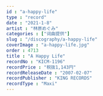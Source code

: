 ```yaml
---
id : "a-happy-life"
type : "record"
date : "2021-1-8"
artist : "林原めぐみ"
categories : ["词曲提供"]
slug : "/discography/a-happy-life"
coverImage : "a-happy-life.jpg"
order : 4713
title : "A Happy Life"
recordNo : "KICM-1196"
recordPrice : "税抜1,143円"
recordReleaseDate : "2007-02-07"
recordPublisher : "KING RECORDS"
recordType : "Maxi"
---
```


